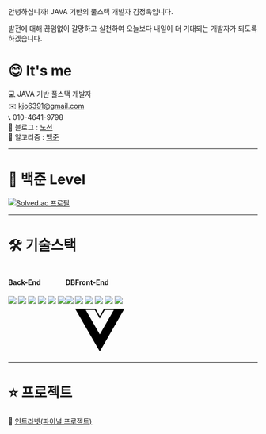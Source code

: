 <p>안녕하십니까! JAVA 기반의 풀스택 개발자 김정욱입니다.</p>
<p>발전에 대해 끊임없이 갈망하고 실천하여 오늘보다 내일이 더 기대되는 개발자가 되도록 하겠습니다.</p>

# 😊 It's me
💻 JAVA 기반 풀스택 개발자 <br>
✉️ kjo6391@gmail.com <br>
📞 010-4641-9798 <br>
🔗 블로그 : <a href="https://great-innovation-deb.notion.site/Resume-182789b52a2441a5972d627d6e453e1e" target="_blank">노션</a> <br>
💯 알고리즘 : <a href="https://great-innovation-deb.notion.site/c5da7cd3eee447499537ebcc96cd4166">백준</a>

<hr>

# 💯 백준 Level
[![Solved.ac
프로필](http://mazassumnida.wtf/api/v2/generate_badge?boj=lucky6391)](https://solved.ac/profile/lucky6391)

<hr>

# 🛠️ 기술스택
<div style="display:flex; flex-direction:row;">
  <div>
    <h4>Back-End</h4>
    <img src="https://img.shields.io/badge/java-007396?style=for-the-badge&logo=java&logoColor=white"> 
    <img src="https://img.shields.io/badge/Spring Framewor-6DB33F?style=for-the-badge&logo=spring&logoColor=white"> 
    <img src="https://img.shields.io/badge/maven-71A36?style=for-the-badge&logo=apachemaven&logoColor=white">  
    <img src="https://img.shields.io/badge/Gson-00FF00?style=for-the-badge&logo=google&logoColor=white">
    <img src="https://img.shields.io/badge/json-13B5EA?style=for-the-badge&logo=json&logoColor=white"> 
    <img src="https://img.shields.io/badge/mybatis-2E51A2?style=for-the-badge&logo=&logoColor=white">
  </div>
  <div>
    <h4>DB</h4>
    <img src="https://img.shields.io/badge/oracle-F80000?style=for-the-badge&logo=oracle&logoColor=white">
  </div>
  <div>
    <h4>Front-End</h4>
    <img src="https://img.shields.io/badge/html5-E34F26?style=for-the-badge&logo=html5&logoColor=white"> 
    <img src="https://img.shields.io/badge/css-1572B6?style=for-the-badge&logo=css3&logoColor=white"> 
    <img src="https://img.shields.io/badge/javascript-F7DF1E?style=for-the-badge&logo=javascript&logoColor=black">
    <img src="https://img.shields.io/badge/jquery-0769AD?style=for-the-badge&logo=jquery&logoColor=white">
    <img src="https://img.shields.io/badge/ajax-23C8D2?style=for-the-badge&logo=&logoColor=white">
    <svg role="img" viewBox="0 0 24 24" xmlns="http://www.w3.org/2000/svg"><title>Vue.js</title><path d="M24,1.61H14.06L12,5.16,9.94,1.61H0L12,22.39ZM12,14.08,5.16,2.23H9.59L12,6.41l2.41-4.18h4.43Z"/></svg>
  </div>
</div>

<hr>

# ⭐ 프로젝트
🔗 <a href="https://github.com/JungWook87/Omen">인트라넷(파이널 프로젝트)</a>
